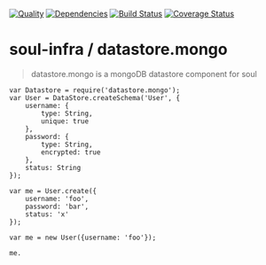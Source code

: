 [![Quality](https://codeclimate.com/github/soul-infra/datastore.mongo/badges/gpa.svg)](https://codeclimate.com/github/soul-infra/datastore.mongo)
[![Dependencies](https://david-dm.org/soul-infra/datastore.mongo.svg)](https://david-dm.org/soul-infra/datastore.mongo)
[![Build Status](https://secure.travis-ci.org/soul-infra/datastore.mongo.svg)](https://travis-ci.org/soul-infra/datastore.mongo)
[![Coverage Status](https://img.shields.io/coveralls/soul-infra/datastore.mongo.svg)](https://coveralls.io/r/soul-infra/datastore.mongo)

# soul-infra / datastore.mongo
> datastore.mongo is a mongoDB datastore component for soul

    var Datastore = require('datastore.mongo');
    var User = DataStore.createSchema('User', {
        username: {
            type: String,
            unique: true
        },
        password: {
            type: String,
            encrypted: true
        },
        status: String
    });
    
    var me = User.create({
        username: 'foo',
        password: 'bar',
        status: 'x'
    });
    
    var me = new User({username: 'foo'});
    
    me.